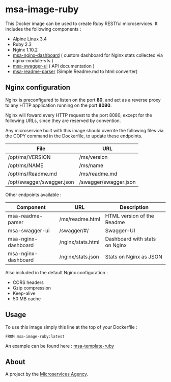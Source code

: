 
# msa-image-ruby

This Docker image can be used to create Ruby RESTful microservices. It includes the following components :

- Alpine Linux 3.4
- Ruby 2.3
- Nginx 1.10.2
- [msa-nginx-dashboard](https://github.com/TheMicroservicesAgency/msa-nginx-dashboard) ( custom dashboard for Nginx stats collected via nginx-module-vts )
- [msa-swagger-ui](https://github.com/TheMicroservicesAgency/msa-swagger-ui) ( API documentation )
- [msa-readme-parser](https://github.com/TheMicroservicesAgency/msa-readme-parser) (Simple Readme.md to html converter)

## Nginx configuration

Nginx is preconfigured to listen on the port **80**, and act as a reverse proxy to any HTTP application running on the port **8080**.

Nginx will foward every HTTP request to the port 8080, except for the following URLs, since they are reserved by convention.

Any microservice built with this image should overrite the following files via the COPY command in the Dockerfile, to update these endpoints.

| File                          | URL                           |
|-------------------------------|-------------------------------|
| /opt/ms/VERSION               | /ms/version                   |
| /opt/ms/NAME                  | /ms/name                      |
| /opt/ms/Readme.md             | /ms/readme.md                 |
| /opt/swagger/swagger.json     | /swagger/swagger.json         |


Other endpoints available :

| Component             | URL                 | Description                    |
|-----------------------|---------------------|--------------------------------|
| msa-readme-parser     | /ms/readme.html     | HTML version of the Readme     |
| msa-swagger-ui        | /swagger/#/         | Swagger-UI                     |
| msa-nginx-dashboard   | /nginx/stats.html   | Dashboard with stats on Nginx  |
| msa-nginx-dashboard   | /nginx/stats.json   | Stats on Nginx as JSON         |

Also included in the default Nginx configuration  :

- CORS headers
- Gzip compression
- Keep-alive
- 50 MB cache

## Usage

To use this image simply this line at the top of your Dockerfile :

```
FROM msa-image-ruby:latest
```

An example can be found here : [msa-template-ruby](https://github.com/TheMicroservicesAgency/msa-template-ruby)

## About

A project by the [Microservices Agency](https://microservices.agency).
